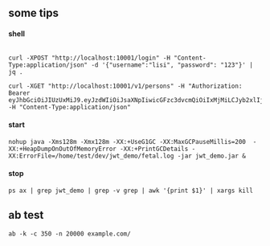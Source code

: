 ## some tips


#### shell

```sbtshell

curl -XPOST "http://localhost:10001/login" -H "Content-Type:application/json" -d '{"username":"lisi", "password": "123"}' | jq .

curl -XGET "http://localhost:10001/v1/persons" -H "Authorization: Bearer eyJhbGciOiJIUzUxMiJ9.eyJzdWIiOiJsaXNpIiwicGFzc3dvcmQiOiIxMjMiLCJyb2xlIjoiYWRtaW4ifQ.1gtCatIZ0JfiveS96TFoPFeo4lRBCcqWWbEzgIw95l_mqfuSq4OxJ8M9yBzblnssIMINXO6cWgWCurMgJNF5Dw" -H "Content-Type:application/json"
```


#### start

```sbtshell
nohup java -Xms128m -Xmx128m -XX:+UseG1GC -XX:MaxGCPauseMillis=200  -XX:+HeapDumpOnOutOfMemoryError -XX:+PrintGCDetails -XX:ErrorFile=/home/test/dev/jwt_demo/fetal.log -jar jwt_demo.jar &
```

#### stop

```sbtshell
ps ax | grep jwt_demo | grep -v grep | awk '{print $1}' | xargs kill
```


## ab test

```sbtshell
ab -k -c 350 -n 20000 example.com/
```
